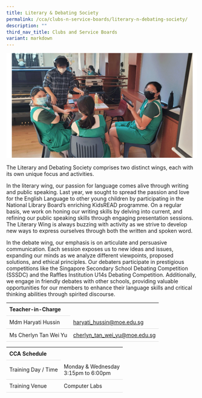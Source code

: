 ```yaml
---
title: Literary & Debating Society
permalink: /cca/clubs-n-service-boards/literary-n-debating-society/
description: ""
third_nav_title: Clubs and Service Boards
variant: markdown
---
```

<style>
table {
  border-collapse: collapse;
  width: 100%;
}

th, td {
  padding: 8px;
  text-align: left;
  border-bottom: 1px solid #ddd;
}

tr:hover {background-color: #F5F5DC;}
</style>

<img src="/images/CCA/Debate_Club/debate.gif">

<p> The Literary and Debating Society comprises two distinct wings, each with its own unique focus and activities. </p>

<p>In the literary wing, our passion for language comes alive through writing and public speaking. Last year, we sought to spread the passion and love for the English Language to other young children by participating in the National Library Board’s enriching KidsREAD programme. On a regular basis, we work on honing our writing skills by delving into current, and refining our public speaking skills through engaging presentation sessions. The Literary Wing is always buzzing with activity as we strive to develop new ways to express ourselves through both the written and spoken word.</p>

<p>In the debate wing, our emphasis is on articulate and persuasive communication. Each session exposes us to new ideas and issues, expanding our minds as we analyze different viewpoints, proposed solutions, and ethical principles. Our debaters participate in prestigious competitions like the Singapore Secondary School Debating Competition (SSSDC) and the Raffles Institution U14s Debating Competition. Additionally, we engage in friendly debates with other schools, providing valuable opportunities for our members to enhance their language skills and critical thinking abilities through spirited discourse. </p>

<table>
	<tbody>
		<tr>
			<th colspan="1">Teacher-in-Charge</th>
</tr>
		<tr>
	<td rowspan="1">Mdm Haryati Hussin</td>
 <td><a target="" href="mailto:haryati_hussin@moe.edu.sg">haryati_hussin@moe.edu.sg</a></td>
	 	</tr>
<tr>
	<td rowspan="1">Ms Cherlyn Tan Wei Yu</td>
 <td><a target="" href="mailto:cherlyn_tan_wei_yu@moe.edu.sg">cherlyn_tan_wei_yu@moe.edu.sg</a></td>
	 	</tr>
	</tbody>
</table>
<table>
	<tbody>
		<tr>
			<th colspan="1">CCA Schedule</th>
</tr>
		<tr>
	<td rowspan="1"> Training Day / Time</td>
<td>Monday &amp; Wednesday<br>
	3:15pm to 6:00pm</td>
	 	</tr>
<tr>
	<td rowspan="1">Training Venue</td>
 <td rowspan="1">Computer Labs</td>
	</tr>
</tbody>
</table>